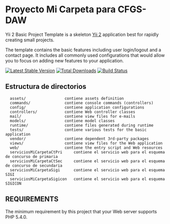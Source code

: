 Proyecto Mi Carpeta para CFGS-DAW
============================

Yii 2 Basic Project Template is a skeleton [Yii 2](http://www.yiiframework.com/) application best for
rapidly creating small projects.

The template contains the basic features including user login/logout and a contact page.
It includes all commonly used configurations that would allow you to focus on adding new
features to your application.

[![Latest Stable Version](https://poser.pugx.org/yiisoft/yii2-app-basic/v/stable.png)](https://packagist.org/packages/yiisoft/yii2-app-basic)
[![Total Downloads](https://poser.pugx.org/yiisoft/yii2-app-basic/downloads.png)](https://packagist.org/packages/yiisoft/yii2-app-basic)
[![Build Status](https://travis-ci.org/yiisoft/yii2-app-basic.svg?branch=master)](https://travis-ci.org/yiisoft/yii2-app-basic)

Estructura de directorios
-------------------

      assets/                 contiene assets definition
      commands/               contiene console commands (controllers)
      config/                 contiene application configurations
      controllers/            contiene Web controller classes
      mail/                   contiene view files for e-mails
      models/                 contiene model classes
      runtime/                contiene files generated during runtime
      tests/                  contiene various tests for the basic application
      vendor/                 contiene dependent 3rd-party packages
      views/                  contiene view files for the Web application
      web/                    contiene the entry script and Web resources
      serviciosMiCarpetaCtPri     contiene el servicio web para el esquema de concurso de primaria
      serviciosMiCarpetaCtSec     contiene el servicio web para el esquema de concurso de secundaria
      serviciosMiCarpetaSigi      contiene el servicio web para el esquema SIGI
      serviciosMiCarpetaSigicon   contiene el servicio web para el esquema SIGICON




REQUIREMENTS
------------

The minimum requirement by this project that your Web server supports PHP 5.4.0.
